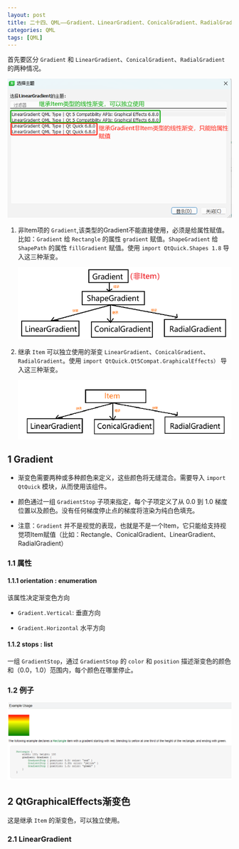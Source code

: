 ```yaml
---
layout: post
title: 二十四、QML——Gradient、LinearGradient、ConicalGradient、RadialGradient
categories: QML
tags: [QML]
---
```


首先要区分 `Gradient` 和 `LinearGradient`、`ConicalGradient`、`RadialGradient` 的两种情况。

![alt text](image-1.png)

1. 非Item项的 `Gradient`,该类型的Gradient不能直接使用，必须是给属性赋值。比如：`Gradient` 给 `Rectangle` 的属性 `gradient` 赋值。`ShapeGradient` 给 `ShapePath` 的属性 `fillGradient` 赋值。使用 `import QtQuick.Shapes 1.8` 导入这三种渐变。

    ![alt text](image.png)

2. 继承 `Item` 可以独立使用的渐变 `LinearGradient`、`ConicalGradient`、`RadialGradient`。使用 `import QtQuick.Qt5Compat.GraphicalEffects）` 导入这三种渐变。
   
    ![alt text](image-2.png)

## 1 Gradient

- 渐变色需要两种或多种颜色来定义，这些颜色将无缝混合。需要导入 `import QtQuick` 模块，从而使用该组件。

- 颜色通过一组 `GradientStop` 子项来指定，每个子项定义了从 0.0 到 1.0 梯度位置以及颜色。没有任何梯度停止点的梯度将渲染为纯白色填充。

- 注意：`Gradient` 并不是视觉的表现，也就是不是一个Item，它只能给支持视觉项Item赋值（比如：Rectangle、ConicalGradient、LinearGradient、RadialGradient）

### 1.1 属性

#### 1.1.1 orientation : enumeration

该属性决定渐变色方向

- `Gradient.Vertical`: 垂直方向

- `Gradient.Horizontal` 水平方向

#### 1.1.2 stops : list<GradientStop>

一组 `GradientStop`，通过 `GradientStop` 的 `color` 和 `position` 描述渐变色的颜色和（0.0，1.0）范围内，每个颜色在哪里停止。

### 1.2 例子

![alt text](image-3.png)

## 2 QtGraphicalEffects渐变色

这是继承 `Item` 的渐变色，可以独立使用。

### 2.1 LinearGradient
